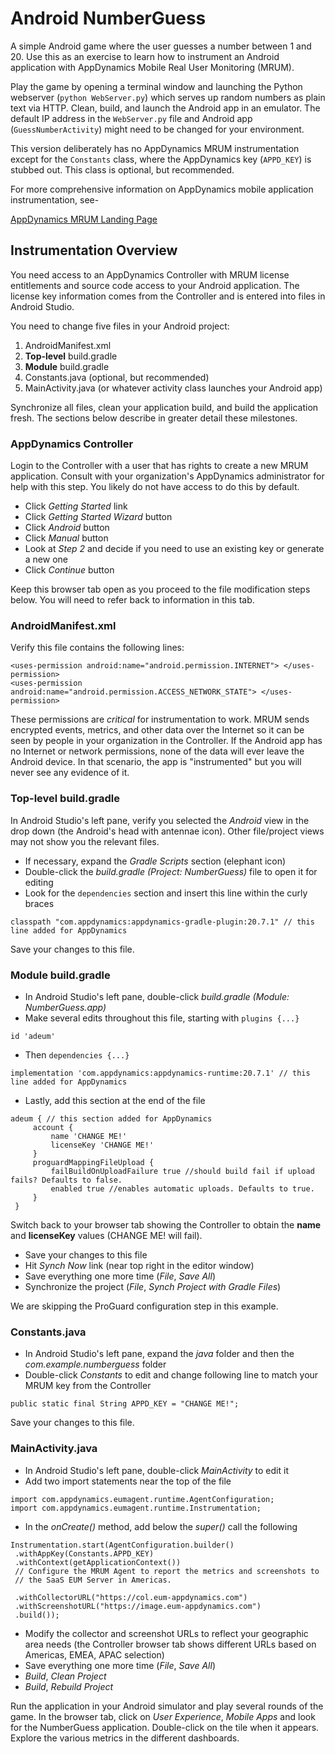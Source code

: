 # Android NumberGuess

A simple Android game where the user guesses a number between 1 and 20. Use this as an exercise to learn how to instrument an Android application with AppDynamics Mobile Real User Monitoring (MRUM).

Play the game by opening a terminal window and launching the Python webserver (`python WebServer.py`) which serves up random numbers as plain text via HTTP. Clean, build, and launch the Android app in an emulator. The default IP address in the `WebServer.py` file and Android app (`GuessNumberActivity`) might need to be changed for your environment.

This version deliberately has no AppDynamics MRUM instrumentation except for the `Constants` class, where the AppDynamics key (`APPD_KEY`) is stubbed out. This class is optional, but recommended.

For more comprehensive information on AppDynamics mobile application instrumentation, see-

[AppDynamics MRUM Landing Page](https://docs.appdynamics.com/latest/en/end-user-monitoring/mobile-real-user-monitoring)

## Instrumentation Overview

You need access to an AppDynamics Controller with MRUM license entitlements and source code access to your Android application. The license key information comes from the Controller and is entered into files in Android Studio.

You need to change five files in your Android project:

1. AndroidManifest.xml
2. **Top-level** build.gradle
3. **Module** build.gradle
4. Constants.java (optional, but recommended)
5. MainActivity.java (or whatever activity class launches your Android app)

Synchronize all files, clean your application build, and build the application fresh. The sections below describe in greater detail these milestones.

### AppDynamics Controller

Login to the Controller with a user that has rights to create a new MRUM application. Consult with your organization's AppDynamics administrator for help with this step. You likely do not have access to do this by default.

- Click *Getting Started* link
- Click *Getting Started Wizard* button
- Click *Android* button
- Click *Manual* button
- Look at *Step 2* and decide if you need to use an existing key or generate a new one
- Click *Continue* button

Keep this browser tab open as you proceed to the file modification steps below. You will need to refer back to information in this tab.

### AndroidManifest.xml

Verify this file contains the following lines:

```
<uses-permission android:name="android.permission.INTERNET"> </uses-permission>
<uses-permission android:name="android.permission.ACCESS_NETWORK_STATE"> </uses-permission>
```

These permissions are *critical* for instrumentation to work. MRUM sends encrypted events, metrics, and other data over the Internet so it can be seen by people in your organization in the Controller. If the Android app has no Internet or network permissions, none of the data will ever leave the Android device. In that scenario, the app is "instrumented" but you will never see any evidence of it.

### Top-level build.gradle

In Android Studio's left pane, verify you selected the *Android* view in the drop down (the Android's head with antennae icon). Other file/project views may not show you the relevant files.

- If necessary, expand the *Gradle Scripts* section (elephant icon)
- Double-click the *build.gradle (Project: NumberGuess)* file to open it for editing
- Look for the `dependencies` section and insert this line within the curly braces

`classpath "com.appdynamics:appdynamics-gradle-plugin:20.7.1" // this line added for AppDynamics`

Save your changes to this file.

### Module build.gradle

- In Android Studio's left pane, double-click *build.gradle (Module: NumberGuess.app)*
- Make several edits throughout this file, starting with `plugins {...}`

`id 'adeum'`

- Then `dependencies {...}`

`implementation 'com.appdynamics:appdynamics-runtime:20.7.1' // this line added for AppDynamics`

- Lastly, add this section at the end of the file

```
adeum { // this section added for AppDynamics
     account {
         name 'CHANGE ME!'
         licenseKey 'CHANGE ME!'
     }
     proguardMappingFileUpload {
         failBuildOnUploadFailure true //should build fail if upload fails? Defaults to false.
         enabled true //enables automatic uploads. Defaults to true.
     }
 }
```
 
Switch back to your browser tab showing the Controller to obtain the **name** and **licenseKey** values (CHANGE ME! will fail).

- Save your changes to this file
- Hit *Synch Now* link (near top right in the editor window)
- Save everything one more time (*File*, *Save All*)
- Synchronize the project (*File*, *Synch Project with Gradle Files*)

We are skipping the ProGuard configuration step in this example.

### Constants.java

- In Android Studio's left pane, expand the *java* folder and then the *com.example.numberguess* folder
- Double-click *Constants* to edit and change following line to match your MRUM key from the Controller

`public static final String APPD_KEY = "CHANGE ME!";`

Save your changes to this file.

### MainActivity.java

- In Android Studio's left pane, double-click *MainActivity* to edit it
- Add two import statements near the top of the file

```
import com.appdynamics.eumagent.runtime.AgentConfiguration;
import com.appdynamics.eumagent.runtime.Instrumentation;
```
 
- In the *onCreate()* method, add below the *super()* call the following

```
Instrumentation.start(AgentConfiguration.builder()
 .withAppKey(Constants.APPD_KEY)
 .withContext(getApplicationContext())
 // Configure the MRUM Agent to report the metrics and screenshots to
 // the SaaS EUM Server in Americas.
 
 .withCollectorURL("https://col.eum-appdynamics.com")
 .withScreenshotURL("https://image.eum-appdynamics.com")
 .build());
```
 
 - Modify the collector and screenshot URLs to reflect your geographic area needs (the Controller browser tab shows different URLs based on Americas, EMEA, APAC selection)
 - Save everything one more time (*File*, *Save All*)
 - *Build*, *Clean Project*
 - *Build*, *Rebuild Project*
 
Run the application in your Android simulator and play several rounds of the game. In the browser tab, click on *User Experience*, *Mobile Apps* and look for the NumberGuess application. Double-click on the tile when it appears. Explore the various metrics in the different dashboards.

